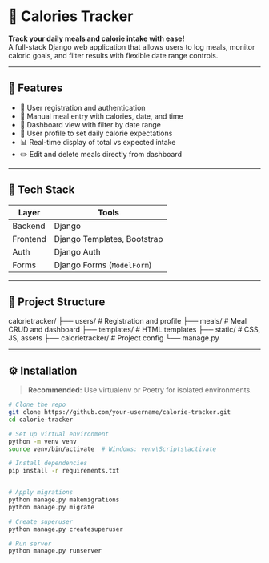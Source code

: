 # 🥗 Calories Tracker

**Track your daily meals and calorie intake with ease!**  
A full-stack Django web application that allows users to log meals, monitor caloric goals, and filter results with flexible date range controls.

---

## 🚀 Features

- 🔐 User registration and authentication
- 🥘 Manual meal entry with calories, date, and time
- 📅 Dashboard view with filter by date range
- 🎯 User profile to set daily calorie expectations
- 📊 Real-time display of total vs expected intake
- ✏️ Edit and delete meals directly from dashboard

---

## 🧱 Tech Stack

| Layer       | Tools                         |
|-------------|-------------------------------|
| Backend     | Django                        |
| Frontend    | Django Templates, Bootstrap   |
| Auth        | Django Auth                   |
| Forms       | Django Forms (`ModelForm`)    |

---

## 📁 Project Structure

calorietracker/ 
    ├── users/ # Registration and profile 
    ├── meals/ # Meal CRUD and dashboard 
    ├── templates/ # HTML templates 
    ├── static/ # CSS, JS, assets 
    ├── calorietracker/ # Project config 
    └── manage.py


---

## ⚙️ Installation

> **Recommended:** Use virtualenv or Poetry for isolated environments.

```bash
# Clone the repo
git clone https://github.com/your-username/calorie-tracker.git
cd calorie-tracker

# Set up virtual environment
python -m venv venv
source venv/bin/activate  # Windows: venv\Scripts\activate

# Install dependencies
pip install -r requirements.txt


# Apply migrations
python manage.py makemigrations
python manage.py migrate

# Create superuser
python manage.py createsuperuser

# Run server
python manage.py runserver
